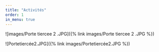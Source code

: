 ```yaml
---
title: "Activités"
order: 1
in_menu: true
---
```

![images/Porte tiercee 2 .JPG]({% link images/Porte tiercee 2 .JPG %}) 

![Portetiercée2.JPG]({% link images/Portetiercée2.JPG %}) 
